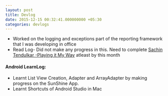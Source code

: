 ```yaml
---
layout: post
title: Devlog
date: 2015-12-15 00:32:41.000000000 +05:30
categories: devlogs
---
```




* Worked on the logging and exceptions part of the reporting framework that I was developing in office
* Read Log- Did not make any progress in this. Need to complete [Sachin Tendulkar -Playing it My Way](http://www.amazon.in/Sachin-Tendulkar-Playing-Way-Autobiography/dp/1473605202) atleast by this month

#### Android LearnLog:
* Learnt List View Creation, Adapter and ArrayAdapter by making progress on the SunShine App. 
* Learnt Shortcuts of Android Studio in Mac
